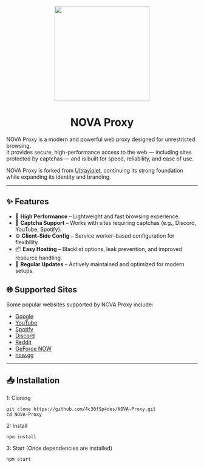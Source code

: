 <p align="center">
  <img src="https://i.ibb.co/qMCJHxFm/NOVALOGO.png" height="250">
</p>

<h1 align="center">NOVA Proxy</h1>

NOVA Proxy is a modern and powerful web proxy designed for unrestricted browsing.  
It provides secure, high-performance access to the web — including sites protected by captchas — and is built for speed, reliability, and ease of use.  

NOVA Proxy is forked from [Ultraviolet](https://github.com/titaniumnetwork-dev/Ultraviolet), continuing its strong foundation while expanding its identity and branding.

---

## ✨ Features

- 🚀 **High Performance** – Lightweight and fast browsing experience.  
- 🔐 **Captcha Support** – Works with sites requiring captchas (e.g., Discord, YouTube, Spotify).  
- ⚙️ **Client-Side Config** – Service worker–based configuration for flexibility.  
- 📦 **Easy Hosting** – Blacklist options, leak prevention, and improved resource handling.  
- 🔄 **Regular Updates** – Actively maintained and optimized for modern setups.  

## 🌐 Supported Sites

Some popular websites supported by NOVA Proxy include:

- [Google](https://google.com)  
- [YouTube](https://youtube.com)  
- [Spotify](https://spotify.com)  
- [Discord](https://discord.com)  
- [Reddit](https://reddit.com)  
- [GeForce NOW](https://play.geforcenow.com/)  
- [now.gg](https://now.gg)  

---

## 📥 Installation

1: Cloning
```
git clone https://github.com/4c30fSp4des/NOVA-Proxy.git
cd NOVA-Proxy
```
2: Install
```
npm install
```
3: Start (Once dependencies are installed)
```
npm start
```
